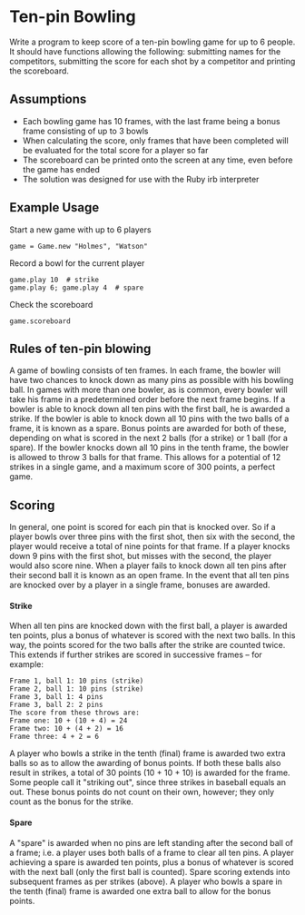 # Ten-pin Bowling
Write a program to keep score of a ten-pin bowling game for up to 6 people.  It should have functions allowing the
following: submitting names for the competitors, submitting the score for each shot by a competitor and printing the scoreboard.

## Assumptions
- Each bowling game has 10 frames, with the last frame being a bonus frame consisting of up to 3 bowls
- When calculating the score, only frames that have been completed will be evaluated for the total score for a player so far
- The scoreboard can be printed onto the screen at any time, even before the game has ended
- The solution was designed for use with the Ruby irb interpreter

## Example Usage

Start a new game with up to 6 players
```
game = Game.new "Holmes", "Watson"
```

Record a bowl for the current player
```
game.play 10  # strike
game.play 6; game.play 4  # spare
```
Check the scoreboard
```
game.scoreboard
```

## Rules of ten-pin blowing
A game of bowling consists of ten frames. In each frame, the bowler will have two
chances to knock down as many pins as possible with his bowling ball. In games
with more than one bowler, as is common, every bowler will take his frame in a
predetermined order before the next frame begins. If a bowler is able to knock down
all ten pins with the first ball, he is awarded a strike. If the bowler is able to knock
down all 10 pins with the two balls of a frame, it is known as a spare. Bonus points
are awarded for both of these, depending on what is scored in the next 2 balls (for a
strike) or 1 ball (for a spare). If the bowler knocks down all 10 pins in the tenth frame,
the bowler is allowed to throw 3 balls for that frame. This allows for a potential of 12
strikes in a single game, and a maximum score of 300 points, a perfect game.

## Scoring
In general, one point is scored for each pin that is knocked over. So if a player bowls
over three pins with the first shot, then six with the second, the player would receive a
total of nine points for that frame. If a player knocks down 9 pins with the first shot, but
misses with the second, the player would also score nine. When a player fails to knock
down all ten pins after their second ball it is known as an open frame. In the event that
all ten pins are knocked over by a player in a single frame, bonuses are awarded.
#### Strike
When all ten pins are knocked down with the first ball, a player is awarded ten
points, plus a bonus of whatever is scored with the next two balls. In this way, the
points scored for the two balls after the strike are counted twice.
This extends if further strikes are scored in successive frames – for example:
```
Frame 1, ball 1: 10 pins (strike)
Frame 2, ball 1: 10 pins (strike)
Frame 3, ball 1: 4 pins
Frame 3, ball 2: 2 pins
The score from these throws are:
Frame one: 10 + (10 + 4) = 24
Frame two: 10 + (4 + 2) = 16
Frame three: 4 + 2 = 6
```
A player who bowls a strike in the tenth (final) frame is awarded two extra balls so as
to allow the awarding of bonus points. If both these balls also result in strikes, a total
of 30 points (10 + 10 + 10) is awarded for the frame. Some people call it "striking out",
since three strikes in baseball equals an out. These bonus points do not count on their
own, however; they only count as the bonus for the strike.
#### Spare
A "spare" is awarded when no pins are left standing after the second ball of a
frame; i.e. a player uses both balls of a frame to clear all ten pins. A player achieving
a spare is awarded ten points, plus a bonus of whatever is scored with the next ball
(only the first ball is counted). Spare scoring extends into subsequent frames as per
strikes (above). A player who bowls a spare in the tenth (final) frame is awarded
one extra ball to allow for the bonus points.
